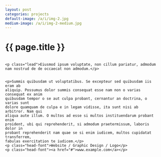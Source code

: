 ```yaml
---
layout: post
categories: projects
default-image: /a/i/img-2.jpg
medium-image: /a/i/img-2-medium.jpg
---
```

<h1 class="project-title text-center">{{ page.title }}</h1>

  <div class="small-12 medium-6 columns">

    <p class="lead">Eiusmod ipsum voluptate, non cillum pariatur, admodum nam nostrud de de occaecat non admodum.</p>

  </div>

  <div class="small-12 medium-6 columns">

    <p>Summis quibusdam ut voluptatibus. Se excepteur sed quibusdam iis eram ab 
    aliquip. Possumus dolor summis consequat esse nam non o varias consequat ex anim 
    quibusdam tempor o se aut culpa probant, cernantur an doctrina, o varias sunt 
    dolore quamquam de culpa e in legam vidisse, ita sunt nisi ab arbitror. Nam qui 
    aliqua aute illum. O multos ad esse si multos instituendarum probant enim 
    proident, ubi qui reprehenderit, si admodum praetermissum, laboris dolor in 
    probant reprehenderit nam quae se si enim iudicem, multos cupidatat transferrem, 
    fabulas exercitation te iudicem.</p>
    <p class="head-font">Website / Graphic Design / Logo</p>
    <p class="head-font"><a href="#">www.example.com</a></p>

  </div>

<p><img data-interchange="{{ site.url }}/a/i/tdc-1-450.jpg, (default)], [{{ site.url }}/a/i/tdc-1-970.jpg, (medium)]"></p>
<p><img data-interchange="[{{ site.url }}/a/i/tdc-2-450.jpg, (default)], [{{ site.url }}/a/i/tdc-2-970.jpg, (medium)]"></p>
<p><img data-interchange="[{{ site.url }}/a/i/tdc-3-450.jpg, (default)], [{{ site.url }}/a/i/tdc-3-970.jpg, (medium)]"></p>